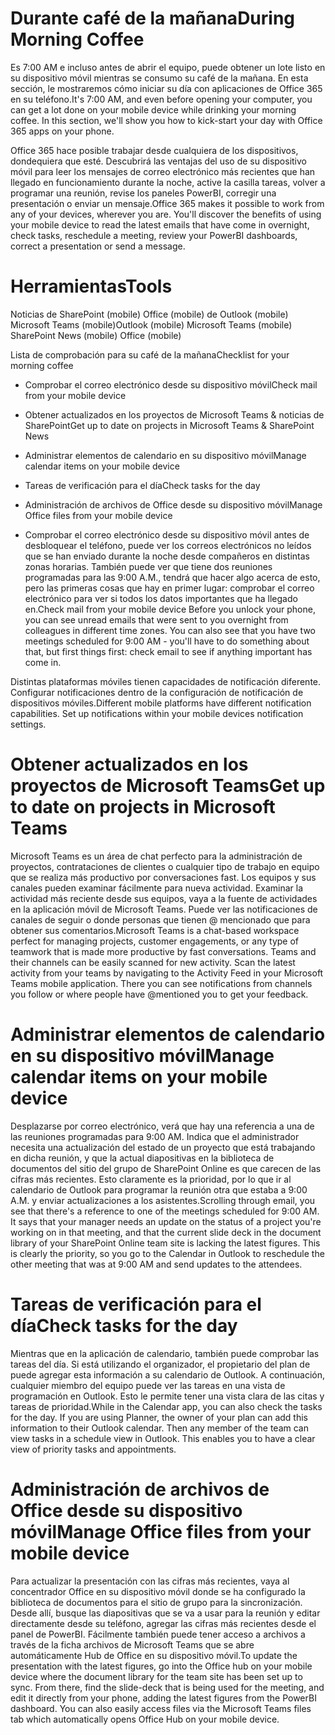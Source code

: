 # <a name="during-morning-coffee"></a><span data-ttu-id="cc9bd-101">Durante café de la mañana</span><span class="sxs-lookup"><span data-stu-id="cc9bd-101">During Morning Coffee</span></span>

<span data-ttu-id="cc9bd-p101">Es 7:00 AM e incluso antes de abrir el equipo, puede obtener un lote listo en su dispositivo móvil mientras se consumo su café de la mañana. En esta sección, le mostraremos cómo iniciar su día con aplicaciones de Office 365 en su teléfono.</span><span class="sxs-lookup"><span data-stu-id="cc9bd-p101">It's 7:00 AM, and even before opening your computer, you can get a lot done on your mobile device while drinking your morning coffee. In this section, we'll show you how to kick-start your day with Office 365 apps on your phone.</span></span>

<span data-ttu-id="cc9bd-p102">Office 365 hace posible trabajar desde cualquiera de los dispositivos, dondequiera que esté. Descubrirá las ventajas del uso de su dispositivo móvil para leer los mensajes de correo electrónico más recientes que han llegado en funcionamiento durante la noche, active la casilla tareas, volver a programar una reunión, revise los paneles PowerBI, corregir una presentación o enviar un mensaje.</span><span class="sxs-lookup"><span data-stu-id="cc9bd-p102">Office 365 makes it possible to work from any of your devices, wherever you are. You'll discover the benefits of using your mobile device to read the latest emails that have come in overnight, check tasks, reschedule a meeting, review your PowerBI dashboards, correct a presentation or send a message.</span></span> 

# <a name="tools"></a><span data-ttu-id="cc9bd-106">Herramientas</span><span class="sxs-lookup"><span data-stu-id="cc9bd-106">Tools</span></span>
<span data-ttu-id="cc9bd-107">Noticias de SharePoint (mobile) Office (mobile) de Outlook (mobile) Microsoft Teams (mobile)</span><span class="sxs-lookup"><span data-stu-id="cc9bd-107">Outlook (mobile) Microsoft Teams (mobile) SharePoint News (mobile) Office (mobile)</span></span>

<span data-ttu-id="cc9bd-108">Lista de comprobación para su café de la mañana</span><span class="sxs-lookup"><span data-stu-id="cc9bd-108">Checklist for your morning coffee</span></span>
* <span data-ttu-id="cc9bd-109">Comprobar el correo electrónico desde su dispositivo móvil</span><span class="sxs-lookup"><span data-stu-id="cc9bd-109">Check mail from your mobile device</span></span>
* <span data-ttu-id="cc9bd-110">Obtener actualizados en los proyectos de Microsoft Teams & noticias de SharePoint</span><span class="sxs-lookup"><span data-stu-id="cc9bd-110">Get up to date on projects in Microsoft Teams & SharePoint News</span></span>
* <span data-ttu-id="cc9bd-111">Administrar elementos de calendario en su dispositivo móvil</span><span class="sxs-lookup"><span data-stu-id="cc9bd-111">Manage calendar items on your mobile device</span></span>
* <span data-ttu-id="cc9bd-112">Tareas de verificación para el día</span><span class="sxs-lookup"><span data-stu-id="cc9bd-112">Check tasks for the day</span></span>
* <span data-ttu-id="cc9bd-113">Administración de archivos de Office desde su dispositivo móvil</span><span class="sxs-lookup"><span data-stu-id="cc9bd-113">Manage Office files from your mobile device</span></span>
 

* <span data-ttu-id="cc9bd-p103">Comprobar el correo electrónico desde su dispositivo móvil antes de desbloquear el teléfono, puede ver los correos electrónicos no leídos que se han enviado durante la noche desde compañeros en distintas zonas horarias. También puede ver que tiene dos reuniones programadas para las 9:00 A.M., tendrá que hacer algo acerca de esto, pero las primeras cosas que hay en primer lugar: comprobar el correo electrónico para ver si todos los datos importantes que ha llegado en.</span><span class="sxs-lookup"><span data-stu-id="cc9bd-p103">Check mail from your mobile device Before you unlock your phone, you can see unread emails that were sent to you overnight from colleagues in different time zones. You can also see that you have two meetings scheduled for 9:00 AM - you'll have to do something about that, but first things first: check email to see if anything important has come in.</span></span>

<span data-ttu-id="cc9bd-p104">Distintas plataformas móviles tienen capacidades de notificación diferente. Configurar notificaciones dentro de la configuración de notificación de dispositivos móviles.</span><span class="sxs-lookup"><span data-stu-id="cc9bd-p104">Different mobile platforms have different notification capabilities. Set up notifications within your mobile devices notification settings.</span></span> 

# <a name="get-up-to-date-on-projects-in-microsoft-teams"></a><span data-ttu-id="cc9bd-118">Obtener actualizados en los proyectos de Microsoft Teams</span><span class="sxs-lookup"><span data-stu-id="cc9bd-118">Get up to date on projects in Microsoft Teams</span></span>
<span data-ttu-id="cc9bd-p105">Microsoft Teams es un área de chat perfecto para la administración de proyectos, contrataciones de clientes o cualquier tipo de trabajo en equipo que se realiza más productivo por conversaciones fast. Los equipos y sus canales pueden examinar fácilmente para nueva actividad. Examinar la actividad más reciente desde sus equipos, vaya a la fuente de actividades en la aplicación móvil de Microsoft Teams. Puede ver las notificaciones de canales de seguir o donde personas que tienen @ mencionado que para obtener sus comentarios.</span><span class="sxs-lookup"><span data-stu-id="cc9bd-p105">Microsoft Teams is a chat-based workspace perfect for managing projects, customer engagements, or any type of teamwork that is made more productive by fast conversations. Teams and their channels can be easily scanned for new activity. Scan the latest activity from your teams by navigating to the Activity Feed in your Microsoft Teams mobile application. There you can see notifications from channels you follow or where people have @mentioned you to get your feedback.</span></span>  

# <a name="manage-calendar-items-on-your-mobile-device"></a><span data-ttu-id="cc9bd-123">Administrar elementos de calendario en su dispositivo móvil</span><span class="sxs-lookup"><span data-stu-id="cc9bd-123">Manage calendar items on your mobile device</span></span>
<span data-ttu-id="cc9bd-p106">Desplazarse por correo electrónico, verá que hay una referencia a una de las reuniones programadas para 9:00 AM. Indica que el administrador necesita una actualización del estado de un proyecto que está trabajando en dicha reunión, y que la actual diapositivas en la biblioteca de documentos del sitio del grupo de SharePoint Online es que carecen de las cifras más recientes. Esto claramente es la prioridad, por lo que ir al calendario de Outlook para programar la reunión otra que estaba a 9:00 A.M. y enviar actualizaciones a los asistentes.</span><span class="sxs-lookup"><span data-stu-id="cc9bd-p106">Scrolling through email, you see that there's a reference to one of the meetings scheduled for 9:00 AM. It says that your manager needs an update on the status of a project you're working on in that meeting, and that the current slide deck in the document library of your SharePoint Online team site is lacking the latest figures. This is clearly the priority, so you go to the Calendar in Outlook to reschedule the other meeting that was at 9:00 AM and send updates to the attendees.</span></span>

# <a name="check-tasks-for-the-day"></a><span data-ttu-id="cc9bd-127">Tareas de verificación para el día</span><span class="sxs-lookup"><span data-stu-id="cc9bd-127">Check tasks for the day</span></span>
<span data-ttu-id="cc9bd-p107">Mientras que en la aplicación de calendario, también puede comprobar las tareas del día. Si está utilizando el organizador, el propietario del plan de puede agregar esta información a su calendario de Outlook. A continuación, cualquier miembro del equipo puede ver las tareas en una vista de programación en Outlook. Esto le permite tener una vista clara de las citas y tareas de prioridad.</span><span class="sxs-lookup"><span data-stu-id="cc9bd-p107">While in the Calendar app, you can also check the tasks for the day. If you are using Planner, the owner of your plan can add this information to their Outlook calendar. Then any member of the team can view tasks in a schedule view in Outlook. This enables you to have a clear view of priority tasks and appointments.</span></span>  

# <a name="manage-office-files-from-your-mobile-device"></a><span data-ttu-id="cc9bd-132">Administración de archivos de Office desde su dispositivo móvil</span><span class="sxs-lookup"><span data-stu-id="cc9bd-132">Manage Office files from your mobile device</span></span>
<span data-ttu-id="cc9bd-p108">Para actualizar la presentación con las cifras más recientes, vaya al concentrador Office en su dispositivo móvil donde se ha configurado la biblioteca de documentos para el sitio de grupo para la sincronización. Desde allí, busque las diapositivas que se va a usar para la reunión y editar directamente desde su teléfono, agregar las cifras más recientes desde el panel de PowerBI. Fácilmente también puede tener acceso a archivos a través de la ficha archivos de Microsoft Teams que se abre automáticamente Hub de Office en su dispositivo móvil.</span><span class="sxs-lookup"><span data-stu-id="cc9bd-p108">To update the presentation with the latest figures, go into the Office hub on your mobile device where the document library for the team site has been set up to sync. From there, find the slide-deck that is being used for the meeting, and edit it directly from your phone, adding the latest figures from the PowerBI dashboard. You can also easily access files via the Microsoft Teams files tab which automatically opens Office Hub on your mobile device.</span></span> 